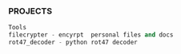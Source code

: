 ### PROJECTS 
```py
Tools
filecrypter - encyrpt  personal files and docs
rot47_decoder - python rot47 decoder 
```

